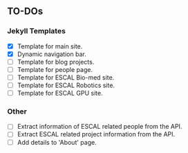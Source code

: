 ## TO-DOs

### Jekyll Templates

- [x] Template for main site.
- [x] Dynamic navigation bar.
- [ ] Template for blog projects.
- [ ] Template for people page.
- [ ] Template for ESCAL Bio-med site.
- [ ] Template for ESCAL Robotics site.
- [ ] Template for ESCAL GPU site.

### Other

- [ ] Extract information of ESCAL related people from the API.
- [ ] Extract ESCAL related project information from the API.
- [ ] Add details to 'About' page.